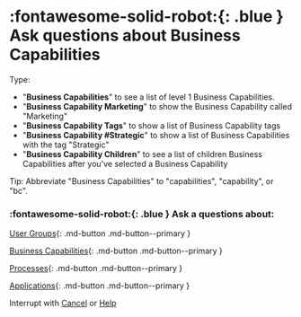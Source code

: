 # :fontawesome-solid-robot:{: .blue } Ask questions about Business Capabilities

Type: 

- "**Business Capabilities**" to see a list of level 1 Business Capabilities. 
- "**Business Capability Marketing**" to show the Business Capability called "Marketing"
- "**Business Capability Tags**" to show a list of Business Capability tags
- "**Business Capability #Strategic**" to show a list of Business Capabilities with the tag "Strategic"
- "**Business Capability Children**" to see a list of children Business Capabilities after you've selected a Business Capability

Tip: Abbreviate "Business Capabilities" to "capabilities", "capability", or "bc".

### :fontawesome-solid-robot:{: .blue } Ask a questions about:

[User Groups](../help-user-group/){: .md-button .md-button--primary }

[Business Capabilities](../help-business-capability/){: .md-button .md-button--primary }

[Processes](../help-process/){: .md-button .md-button--primary }

[Applications](../help-application/){: .md-button .md-button--primary }

Interrupt with [Cancel](../cancel/) or [Help](../help/)
